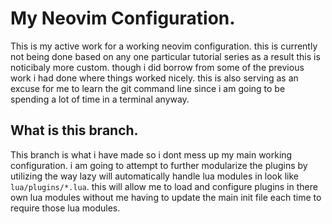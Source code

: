 # My Neovim Configuration.
This is my active work for a working neovim configuration. this is currently not being done based on any one particular tutorial series as a result this is noticibaly more custom. though i did borrow from some of the previous work i had done where things worked nicely. this is also serving as an excuse for me to learn the git command line since i am going to be spending a lot of time in a terminal anyway.

## What is this branch.
This branch is what i have made so i dont mess up my main working configuration. i am going to attempt to further modularize the plugins by utilizing the way lazy will automatically handle lua modules in look like `lua/plugins/*.lua`. this will allow me to load and configure plugins in there own lua modules without me having to update the main init file each time to require those lua modules.
